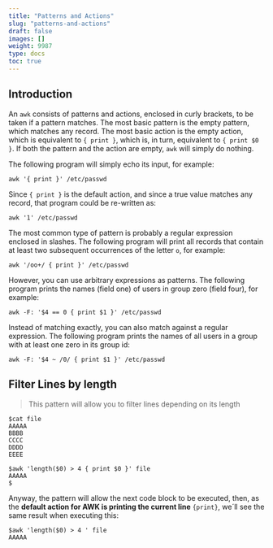 ```yaml
---
title: "Patterns and Actions"
slug: "patterns-and-actions"
draft: false
images: []
weight: 9987
type: docs
toc: true
---
```


## Introduction
An `awk` consists of patterns and actions, enclosed in curly brackets, to be taken if a pattern matches. The most basic pattern is the empty pattern, which matches any record. The most basic action is the empty action, which is equivalent to `{ print }`, which is, in turn, equivalent to `{ print $0 }`. If both the pattern and the action are empty, `awk` will simply do nothing.

The following program will simply echo its input, for example:

    awk '{ print }' /etc/passwd

Since `{ print }` is the default action, and since a true value matches any record, that program could be re-written as:

    awk '1' /etc/passwd

The most common type of pattern is probably a regular expression enclosed in slashes. The following program will print all records that contain at least two subsequent occurrences of the letter `o`, for example:

    awk '/oo+/ { print }' /etc/passwd

However, you can use arbitrary expressions as patterns. The following program prints the names (field one) of users in group zero (field four), for example:

    awk -F: '$4 == 0 { print $1 }' /etc/passwd

Instead of matching exactly, you can also match against a regular expression. The following program prints the names of all users in a group with at least one zero in its group id:

    awk -F: '$4 ~ /0/ { print $1 }' /etc/passwd


## Filter Lines by length
> This pattern will allow you to filter lines depending on its length

    $cat file
    AAAAA
    BBBB
    CCCC
    DDDD
    EEEE
    
    $awk 'length($0) > 4 { print $0 }' file
    AAAAA
    $

Anyway, the pattern will allow the next code block to be executed, then, as the **default action for AWK is printing the current line** `{print}`, we´ll see the same result when executing this:

    $awk 'length($0) > 4 ' file
    AAAAA



